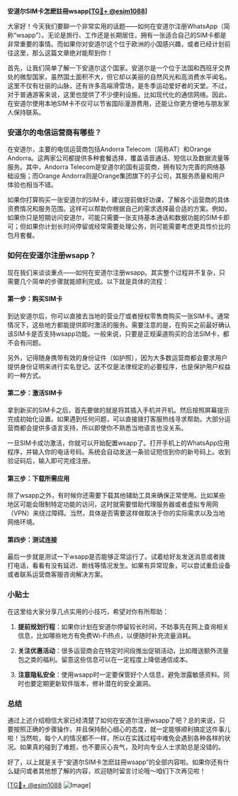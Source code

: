 **安道尔SIM卡怎麽註冊wsapp[[TG💪+ @esim1088](https://t.me/s/esim1088)]**

大家好！今天我们要聊一个非常实用的话题——如何在安道尔注册WhatsApp（简称“wsapp”）。无论是旅行、工作还是长期居住，拥有一张适合自己的SIM卡都是非常重要的事情。而如果你对安道尔这个位于欧洲的小国感兴趣，或者已经计划前往这里，那么这篇文章绝对能帮到你！

首先，让我们简单了解一下安道尔这个国家。安道尔是一个位于法国和西班牙交界处的微型国家，虽然国土面积不大，但它却以美丽的自然风光和高消费水平闻名。这里不仅有壮丽的山脉，还有许多高端滑雪场，是冬季运动爱好者的天堂。不过，对于普通游客来说，这里也提供了不少便利设施，比如现代化的通信网络。因此，在安道尔使用本地SIM卡不仅可以节省国际漫游费用，还能让你更方便地与朋友家人保持联系。

### 安道尔的电信运营商有哪些？

在安道尔，主要的电信运营商包括Andorra Telecom（简称AT）和Orange Andorra。这两家公司都提供多种套餐选择，覆盖语音通话、短信以及数据流量等服务。其中，Andorra Telecom是安道尔的国有运营商，拥有较为完善的网络基础设施；而Orange Andorra则是Orange集团旗下的子公司，其服务质量和用户体验也相当不错。

如果你打算购买一张安道尔的SIM卡，建议提前做好功课，了解各个运营商的具体资费情况和服务范围。这样可以帮助你根据自己的需求选择最合适的方案。例如，如果你只是短期访问安道尔，可能只需要一张支持基本通话和数据功能的SIM卡即可；但如果你计划长时间停留或经常需要处理公务，则可能需要考虑更具性价比的包月套餐。

### 如何在安道尔注册wsapp？

现在我们来谈谈重点——如何在安道尔注册wsapp。其实整个过程并不复杂，只需要几个简单的步骤就能顺利完成。以下就是具体的流程：

#### 第一步：购买SIM卡

到达安道尔后，你可以直接去当地的营业厅或者授权零售商购买一张SIM卡。通常情况下，这些地方都能提供即时激活的服务。需要注意的是，在购买之前最好确认该SIM卡是否支持wsapp功能。一般来说，只要是正规渠道购买的合法SIM卡，都不会有问题。

另外，记得随身携带有效的身份证件（如护照），因为大多数运营商都会要求用户提供身份证明来进行实名登记。这不仅是法律规定的必要程序，也是保护用户权益的一种方式。

#### 第二步：激活SIM卡

拿到新买的SIM卡之后，首先要做的就是将其插入手机并开机。然后按照屏幕提示完成初始化设置。如果遇到任何问题，可以直接拨打客服热线寻求帮助。大部分运营商都会提供多语言支持，所以即使你不熟悉当地语言也没关系。

一旦SIM卡成功激活，你就可以开始配置wsapp了。打开手机上的WhatsApp应用程序，并输入你的电话号码。系统会自动发送一条验证短信到你的新号码上。收到验证码后，输入即可完成注册。

#### 第三步：下载所需应用

除了wsapp之外，有时候你还需要下载其他辅助工具来确保正常使用。比如某些地区可能会限制特定功能的访问，这时就需要借助代理服务器或者虚拟专用网（VPN）来绕过障碍。当然，具体是否需要这样做取决于你的实际需求以及当地网络环境。

#### 第四步：测试连接

最后一步就是测试一下wsapp是否能够正常运行了。试着给好友发送消息或者拨打电话，看看有没有延迟、断线等情况发生。如果有异常现象，可以尝试重启设备或者联系运营商客服咨询解决方案。

### 小贴士

在这里给大家分享几点实用的小技巧，希望对你有所帮助：

1. **提前规划行程**：如果你计划在安道尔停留较长时间，不妨事先在网上查询相关信息，比如哪些地方有免费Wi-Fi热点，以便随时补充流量消耗。
   
2. **关注优惠活动**：很多运营商会在特定时间段推出促销活动，比如赠送额外流量包之类的福利。留意这些信息可以在一定程度上降低通信成本。

3. **注意隐私安全**：使用wsapp时一定要保管好个人信息，避免泄露敏感资料。同时也要定期更新软件版本，修补潜在的安全漏洞。

### 总结

通过上述介绍相信大家已经清楚了如何在安道尔注册wsapp了吧？总的来说，只要按照正确的步骤操作，并且保持耐心细心的态度，就一定能够顺利搞定这件事儿啦！当然啦，每个人的情况都不一样，所以在实践过程中难免会遇到各种各样的状况。如果真的碰到了难题，也不要灰心丧气，及时向专业人士求助总是没错的。

好了，以上就是关于“安道尔SIM卡怎麽註冊wsapp”的全部内容啦。如果你还有什么疑问或者其他想了解的内容，欢迎随时留言讨论哦～咱们下次再见啦！

[[TG💪+ @esim1088](https://t.me/s/esim1088) ![Image](https://i.postimg.cc/4NQfJmqS/Snipaste-2025-05-13-00-14-12.png)]